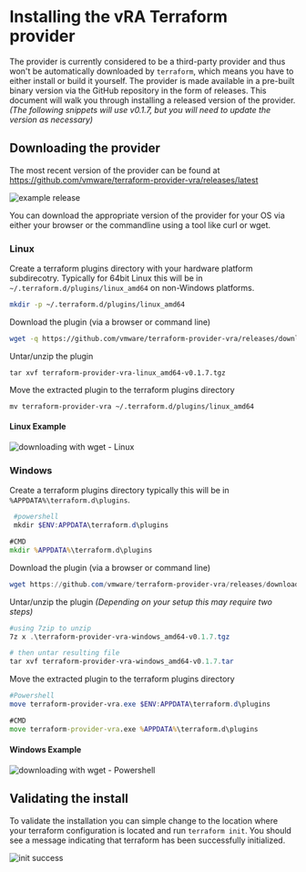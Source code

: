 # Installing the vRA Terraform provider

The provider is currently considered to be a third-party provider and thus won't be automatically downloaded by ```terraform```, which means you have to either install or build it yourself. The provider is made available in a pre-built binary version via the GitHub repository in the form of releases. This document will walk you through installing a released version of the provider. _(The following snippets will use v0.1.7, but you will need to update the version as necessary)_

## Downloading the provider

 The most recent version of the provider can be found at https://github.com/vmware/terraform-provider-vra/releases/latest

![example release](images/provider_release_example.png)

You can download the appropriate version of the provider for your OS via either your browser or the commandline using a tool like curl or wget.

### Linux

Create a terraform plugins directory with your hardware platform subdirecotry. Typically for 64bit Linux this will be in ```~/.terraform.d/plugins/linux_amd64``` on non-Windows platforms.

```bash
mkdir -p ~/.terraform.d/plugins/linux_amd64 
```

Download the plugin (via a browser or command line)

 ```bash
 wget -q https://github.com/vmware/terraform-provider-vra/releases/download/v0.1.7/terraform-provider-vra-linux_amd64-v0.1.7.tgz
 ```

Untar/unzip the plugin

```shell
tar xvf terraform-provider-vra-linux_amd64-v0.1.7.tgz
```

Move the extracted plugin to the terraform plugins directory

```shell
mv terraform-provider-vra ~/.terraform.d/plugins/linux_amd64 
```

#### Linux Example

![downloading with wget - Linux ](images/wget_release_linux.png)

### Windows

Create a terraform plugins directory typically this will be in ```%APPDATA%\terraform.d\plugins```.

```powershell
 #powershell
 mkdir $ENV:APPDATA\terraform.d\plugins
```

```cmd
#CMD
mkdir %APPDATA%\terraform.d\plugins
```

Download the plugin (via a browser or command line)

 ```powershell
 wget https://github.com/vmware/terraform-provider-vra/releases/download/v0.1.7/tterraform-provider-vra-windows_amd64-v0.1.7.tgz -outfile terraform-provider-vra-windows_amd64-v0.1.7.tgz
 ```

Untar/unzip the plugin _(Depending on your setup this may require two steps)_

```powershell
#using 7zip to unzip
7z x .\terraform-provider-vra-windows_amd64-v0.1.7.tgz

# then untar resulting file
tar xvf terraform-provider-vra-windows_amd64-v0.1.7.tar
```

Move the extracted plugin to the terraform plugins directory

```powershell
#Powershell
move terraform-provider-vra.exe $ENV:APPDATA\terraform.d\plugins
```

```cmd
#CMD
move terraform-provider-vra.exe %APPDATA%\terraform.d\plugins
```

#### Windows Example

![downloading with wget - Powershell ](images/wget_release_pshell.png)

## Validating the install

To validate the installation you can simple change to the location where your terraform configuration is located and run ```terraform init```. You should see a message indicating that terraform has been successfully initialized.

![init success](images/install_success.png)
